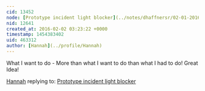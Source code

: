 ```yaml
---
cid: 13452
node: [Prototype incident light blocker](../notes/dhaffnersr/02-01-2016/prototype-incident-light-blocker)
nid: 12641
created_at: 2016-02-02 03:23:22 +0000
timestamp: 1454383402
uid: 463312
author: [Hannah](../profile/Hannah)
---
```


What I want to do - More than what I want to do than what I had to do! Great Idea!

[Hannah](../profile/Hannah) replying to: [Prototype incident light blocker](../notes/dhaffnersr/02-01-2016/prototype-incident-light-blocker)

